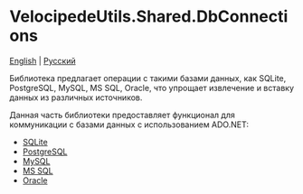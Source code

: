 # VelocipedeUtils.Shared.DbConnections

[English](README.md) | [Русский](README.ru.md)

Библиотека предлагает операции с такими базами данных, как SQLite, PostgreSQL, MySQL, MS SQL, Oracle, что упрощает извлечение и вставку данных из различных источников.

Данная часть библиотеки предоставляет функционал для коммуникации с базами данных с использованием ADO.NET:
- [SQLite](SqliteDbConnection.cs)
- [PostgreSQL](PgDbConnection.cs)
- [MySQL](MysqlDbConnection.cs)
- [MS SQL](MssqlDbConnection.cs)
- [Oracle](OracleDbConnection.cs)
